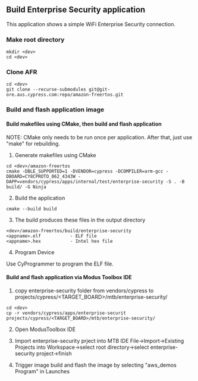 ## Build Enterprise Security application

This application shows a simple WiFi Enterprise Security connection.

### Make root directory

```
mkdir <dev>
cd <dev>
```

### Clone AFR

```
cd <dev>
git clone --recurse-submodules git@git-ore.aus.cypress.com:repo/amazon-freertos.git
```

### Build and flash application image
#### Build makefiles using CMake, then build and flash application

NOTE: CMake only needs to be run once per application. After that, just use "make" for rebuilding.

1. Generate makefiles using CMake
```
cd <dev>/amazon-freertos
cmake -DBLE_SUPPORTED=1 -DVENDOR=cypress -DCOMPILER=arm-gcc -DBOARD=CY8CPROTO_062_4343W -DAPP=vendors/cypress/apps/internal/test/enterprise-security -S . -B build/ -G Ninja
```

2. Build the application
```
cmake --build build
```

3. The build produces these files in the output directory

```
<dev>/amazon-freertos/build/enterprise-security
<appname>.elf			- ELF file
<appname>.hex			- Intel hex file
```

4. Program Device

Use CyProgrammer to program the ELF file.

#### Build and flash application via Modus Toolbox IDE

1. copy enterprise-security folder from vendors/cypress to projects/cypress/<TARGET_BOARD>/mtb/enterprise-security/
```
cd <dev>
cp -r vendors/cypress/apps/enterprise-securit projects/cypress/<TARGET_BOARD>/mtb/enterprise-security/
```

2. Open ModusToolbox IDE 

3. Import enterprise-security prject into MTB IDE
   File->Import->Existing Projects into Workspace->select root directory->select enterprise-security project->finish

4. Trigger image build and flash the image by selecting "aws_demos Program" in Launches
